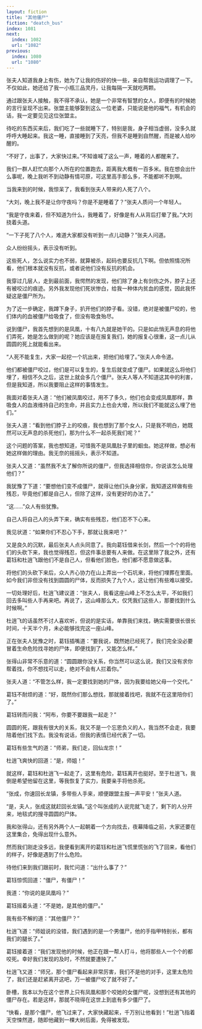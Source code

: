 ```yaml
---
layout: fiction
title: "其他僵尸"
fiction: "deatch_bus"
index: 1081
next:
  index: 1082
  url: "1082"
previous:
  index: 1080
  url: "1080"
---
```

张夫人知道我身上有伤，她为了让我的伤好的快一些，亲自帮我运功调理了一下。不仅如此，她还给了我一小瓶三品灵丹，让我每隔一天就吃两颗。

通过跟张夫人接触，我不得不承认，她是一个非常有智慧的女人，即便有的时候她的言行呈现不出来。张盟主能够娶到这么一位老婆，只能说是他的福气，有机会的话，我一定要见见这位张盟主。

待吃的东西买来后，我们吃了一些就睡下了，特别是我，身子相当虚弱，没多久就呼呼大睡起来。我这一睡，直接睡到了天亮，但我不是睡到自然醒，而是被人给吵醒的。

“不好了，出事了，大家快过来。”不知谁喊了这么一声，睡着的人都醒来了。

我们一群人赶忙向那个人所在的位置跑去，距离我大概有一百多米。我在想会出什么事呢，晚上我听不到动静有情可原，可这里高手那么多，不能都听不到啊。

当我来到的时候，我惊呆了，我看到张夫人带来的人死了八个。

“大刘，晚上我不是让你守夜吗？你是不是睡着了？”张夫人质问一个年轻人。

“我是守夜来着，但不知道为什么，我睡着了，好像是有人从背后打晕了我。”大刘挠着头道。

“一下子死了八个人，难道大家都没有听到一点儿动静？”张夫人问道。

众人纷纷摇头，表示没有听到。

这些死人，怎么说实力也不弱，就算被杀，起码也要反抗几下啊。但依照情况所看，他们根本就没有反抗，或者说他们没有反抗的机会。

我穿过几层人，走到最前面，我愕然的发现，他们除了身上有剑伤之外，脖子上还有被咬过的痕迹。另外我发现他们死状惨白，给我一种体内贫血的感觉，因此我怀疑这是僵尸所为。

为了近一步确定，我蹲下身子，扒开他们的脖子看。没错，绝对是被僵尸咬的，他们体内的血被僵尸给吸食了，但没有吸食殆尽。

说到僵尸，我首先想到的是凤凰，十有八九就是她干的。只是如此悄无声息的将他们弄死，她是怎么做到的呢？她应该是在报复我们，她的报复心很重，这一点儿从圆圆的死上就能看出来。

“人死不能复生，大家一起挖一个坑出来，把他们给埋了。”张夫人命令道。

他们都被僵尸咬过，他们是可以复生的，复生后就变成了僵尸。如果就这么将他们埋了，相信不久之后，这世上就会多几个僵尸。张夫人等人不知道这其中的利害，但是我知道，所以我要阻止这样的事情发生。

我面对着张夫人道：“他们被凤凰咬过，用不了多久，他们也会变成凤凰那样，靠吸食人的血液维持自己的生命，并且实力上也会大增，所以我们不能就这么埋了他们。”

张夫人道：“看到他们脖子上的咬痕，我也想到了那个女人，只是我不明白，她既然可以无声息的杀死他们，那为什么不一起杀死我们呢？”

这个问题的答案，我也想知道，可惜我不是凤凰肚子里的蛔虫。她这样做，想必有她这样做的理由。我无奈的摇摇头，表示不知道。

张夫人又道：“虽然我不太了解你所说的僵尸，但我选择相信你，你说该怎么处理他们？”

我犹豫了下道：“要想他们变不成僵尸，就得让他们头身分家，我知道这样做有些残忍，毕竟他们都是自己人，但除了这样，没有更好的办法了。”

“这……”众人有些犹豫。

自己人将自己人的头弄下来，确实有些残忍，他们忍不下心来。

我见状道：“如果你们不忍心下手，那就让我来吧？”

又是良久的沉默，最后张夫人点头同意了。我向葛钰借来长剑，然后一个个的将他们的头砍下来，我也觉得残忍，但这件事总要有人来做。在这里除了我之外，还有葛钰和杜逍飞跟他们不是自己人，但看他们脸色，他们都不愿意做这事。

将他们的头砍下来后，众人齐心协力在山上弄出一个石坑来，将他们埋葬在里面。如今我们非但没有找到圆圆的尸体，反而损失了九个人，这让他们有些难以接受。

一切处理好后，杜逍飞建议道：“张夫人，我看这座山峰上不怎么太平，不如我们回去多叫些人手再来吧。再说了，这山峰那么大，仅凭我们这些人，那要找到什么时候啊。”

杜逍飞的话虽然不讨人喜欢听，但说的是实话，单靠我们来找，确实需要很长很长时间，十天半个月，未必能够找完这一座山峰。

正在张夫人犹豫之时，葛钰插嘴道：“要我说，既然她已经死了，我们完全没必要冒着生命危险找寻她的尸体，即便找到了，又能怎么样。”

张得山非常不乐意的道：“圆圆跟你没关系，你当然可以这么说，我们又没有求你帮着找，你不想找可以走，绝对不会有人拦着你。”

张夫人道：“不管怎么样，我一定要找到她的尸体，因为我要给她父母一个交代。”

葛钰不耐烦的道：“好，既然你们那么想找，那就接着找吧，我就不在这里陪你们了。”

葛钰转而问我：“阿布，你要不要跟我一起走？”

圆圆的死，跟我有很大的关系，我又不是一个忘恩负义的人，我当然不会走，我要陪着他们找下去。我没有说话，但我的表情已经代表了一切。

葛钰有些生气的道：“师弟，我们走，回仙龙宗！”

杜逍飞爽快的回道：“是，师姐！”

就这样，葛钰和杜逍飞一起走了，这里有危险，葛钰离开也挺好。至于杜逍飞，我倒是希望他留在这里，等我恢复了实力，我要亲手将他杀死。

“张成，你速回长龙镇，多带些人手来，顺便跟盟主报一声平安！”张夫人道。

“是，夫人，张成这就赶回长龙镇。”这个叫张成的人说完就飞走了，剩下的人分开来，地毯式的搜寻圆圆的尸体。

我和张得山，还有另外两个人一起朝着一个方向找去，夜幕降临之前，大家还要在这里集合，免得出现什么意外。

然而我们刚走没多远，我便看到离开的葛钰和杜逍飞慌里慌张的飞了回来，看他们的样子，好像是遇到了什么危险。

待他们来到我们跟前时，我忙问道：“出什么事了？”

葛钰惊慌回道：“僵尸，有僵尸！”

我道：“你说的是凤凰吗？”

葛钰摇着头道：“不是她，是其他的僵尸。”

我有些不解的道：“其他僵尸？”

杜逍飞道：“师姐说的没错，我们遇到的是一个男僵尸，他的手指甲特别长，都有我们的腿长了。”

葛钰接着道：“我们发现他的时候，他正在跟一帮人打斗，他将那些人一个个的都咬死。幸好我们发现的及时，不然就要遭殃了。”

杜逍飞又道：“师兄，那个僵尸看起来非常厉害，我们不是他的对手，这里太危险了，我们还是赶紧离开这吧，万一被僵尸咬了就不好了。”

卧槽，我本以为在这个世界上只有凤凰和那个咬她的女僵尸呢，没想到还有其他的僵尸存在。若是这样，那就不晓得在这世上到底有多少僵尸了。

“快看，是那个僵尸，他飞过来了，大家快藏起来，千万别让他看到！”杜逍飞指着天空悚然道，随即他藏到一棵大树后面，免得被发现。
